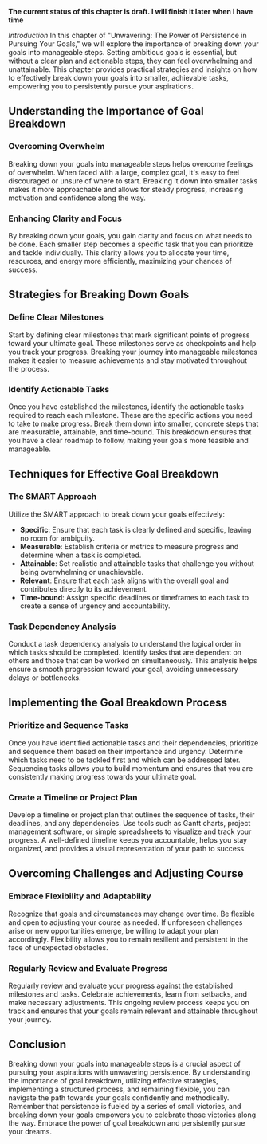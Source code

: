 **The current status of this chapter is draft. I will finish it later when I have time**

*Introduction* In this chapter of "Unwavering: The Power of Persistence in Pursuing Your Goals," we will explore the importance of breaking down your goals into manageable steps. Setting ambitious goals is essential, but without a clear plan and actionable steps, they can feel overwhelming and unattainable. This chapter provides practical strategies and insights on how to effectively break down your goals into smaller, achievable tasks, empowering you to persistently pursue your aspirations.

Understanding the Importance of Goal Breakdown
----------------------------------------------

### Overcoming Overwhelm

Breaking down your goals into manageable steps helps overcome feelings of overwhelm. When faced with a large, complex goal, it's easy to feel discouraged or unsure of where to start. Breaking it down into smaller tasks makes it more approachable and allows for steady progress, increasing motivation and confidence along the way.

### Enhancing Clarity and Focus

By breaking down your goals, you gain clarity and focus on what needs to be done. Each smaller step becomes a specific task that you can prioritize and tackle individually. This clarity allows you to allocate your time, resources, and energy more efficiently, maximizing your chances of success.

Strategies for Breaking Down Goals
----------------------------------

### Define Clear Milestones

Start by defining clear milestones that mark significant points of progress toward your ultimate goal. These milestones serve as checkpoints and help you track your progress. Breaking your journey into manageable milestones makes it easier to measure achievements and stay motivated throughout the process.

### Identify Actionable Tasks

Once you have established the milestones, identify the actionable tasks required to reach each milestone. These are the specific actions you need to take to make progress. Break them down into smaller, concrete steps that are measurable, attainable, and time-bound. This breakdown ensures that you have a clear roadmap to follow, making your goals more feasible and manageable.

Techniques for Effective Goal Breakdown
---------------------------------------

### The SMART Approach

Utilize the SMART approach to break down your goals effectively:

* **Specific**: Ensure that each task is clearly defined and specific, leaving no room for ambiguity.
* **Measurable**: Establish criteria or metrics to measure progress and determine when a task is completed.
* **Attainable**: Set realistic and attainable tasks that challenge you without being overwhelming or unachievable.
* **Relevant**: Ensure that each task aligns with the overall goal and contributes directly to its achievement.
* **Time-bound**: Assign specific deadlines or timeframes to each task to create a sense of urgency and accountability.

### Task Dependency Analysis

Conduct a task dependency analysis to understand the logical order in which tasks should be completed. Identify tasks that are dependent on others and those that can be worked on simultaneously. This analysis helps ensure a smooth progression toward your goal, avoiding unnecessary delays or bottlenecks.

Implementing the Goal Breakdown Process
---------------------------------------

### Prioritize and Sequence Tasks

Once you have identified actionable tasks and their dependencies, prioritize and sequence them based on their importance and urgency. Determine which tasks need to be tackled first and which can be addressed later. Sequencing tasks allows you to build momentum and ensures that you are consistently making progress towards your ultimate goal.

### Create a Timeline or Project Plan

Develop a timeline or project plan that outlines the sequence of tasks, their deadlines, and any dependencies. Use tools such as Gantt charts, project management software, or simple spreadsheets to visualize and track your progress. A well-defined timeline keeps you accountable, helps you stay organized, and provides a visual representation of your path to success.

Overcoming Challenges and Adjusting Course
------------------------------------------

### Embrace Flexibility and Adaptability

Recognize that goals and circumstances may change over time. Be flexible and open to adjusting your course as needed. If unforeseen challenges arise or new opportunities emerge, be willing to adapt your plan accordingly. Flexibility allows you to remain resilient and persistent in the face of unexpected obstacles.

### Regularly Review and Evaluate Progress

Regularly review and evaluate your progress against the established milestones and tasks. Celebrate achievements, learn from setbacks, and make necessary adjustments. This ongoing review process keeps you on track and ensures that your goals remain relevant and attainable throughout your journey.

Conclusion
----------

Breaking down your goals into manageable steps is a crucial aspect of pursuing your aspirations with unwavering persistence. By understanding the importance of goal breakdown, utilizing effective strategies, implementing a structured process, and remaining flexible, you can navigate the path towards your goals confidently and methodically. Remember that persistence is fueled by a series of small victories, and breaking down your goals empowers you to celebrate those victories along the way. Embrace the power of goal breakdown and persistently pursue your dreams.
